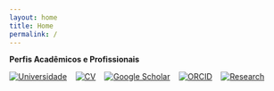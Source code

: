 ```yaml
---
layout: home
title: Home
permalink: /
---
```


**Perfis Acadêmicos e Profissionais**

[![Universidade](https://img.icons8.com/ios-glyphs/30/university.png)](https://cienciasnaturais.saomateus.ufes.br/)&nbsp;&nbsp;&nbsp;&nbsp;[![CV](https://img.icons8.com/ios-glyphs/30/parse-from-clipboard.png)](http://lattes.cnpq.br/6095468454824366)&nbsp;&nbsp;&nbsp;&nbsp;[![Google Scholar](https://img.icons8.com/material-outlined/24/google-scholar.png)](https://scholar.google.com/citations?user=l7q4XwQAAAAJ&hl)&nbsp;&nbsp;&nbsp;&nbsp;[![ORCID](https://img.icons8.com/windows/32/orcid.png)](https://orcid.org/0000-0001-8983-8413)&nbsp;&nbsp;&nbsp;&nbsp;[![Research](https://img.icons8.com/ios-glyphs/30/search--v1.png)](https://www.webofscience.com/wos/author/record/G-4109-2013)
